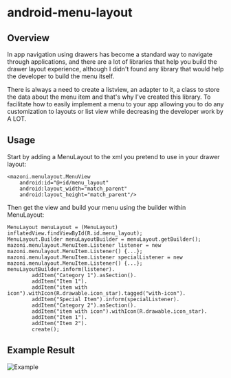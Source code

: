 android-menu-layout
===================

## Overview

In app navigation using drawers has become a standard way to navigate through applications, and there are a lot of libraries that help you build the drawer layout experience, although I didn't found any library that would help the developer to build the menu itself. 

There is always a need to create a listview, an adapter to it, a class to store the data about the menu item and that's why I've created this library. To facilitate how to easily implement a menu to your app allowing you to do any customization to layouts or list view while decreasing the developer work by A LOT.

## Usage

Start by adding a MenuLayout to the xml you pretend to use in your drawer layout:

    <mazoni.menulayout.MenuView
        android:id="@+id/menu_layout"
        android:layout_width="match_parent"
        android:layout_height="match_parent"/>
    
Then get the view and build your menu using the builder within MenuLayout:

    MenuLayout menuLayout = (MenuLayout) inflatedView.findViewById(R.id.menu_layout);
    MenuLayout.Builder menuLayoutBuilder = menuLayout.getBuilder();
    mazoni.menulayout.MenuItem.Listener listener = new mazoni.menulayout.MenuItem.Listener() {...};
    mazoni.menulayout.MenuItem.Listener specialListener = new mazoni.menulayout.MenuItem.Listener() {...};
    menuLayoutBuilder.inform(listener).
            addItem("Category 1").asSection().
            addItem("Item 1").
            addItem("item with icon").withIcon(R.drawable.icon_star).tagged("with-icon").
            addItem("Special Item").inform(specialListener).
            addItem("Category 2").asSection().
            addItem("item with icon").withIcon(R.drawable.icon_star).
            addItem("Item 1").
            addItem("Item 2").
            create();

## Example Result

![Example](https://raw.githubusercontent.com/mazoni/android-menu-layout/master/result.png "Result Example")
